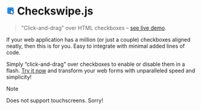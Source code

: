 <h1><img alt='' src=website/favicon.svg height=22 width=22> Checkswipe.js</h1>

> "Click-and-drag" over HTML checkboxes – [see live demo](https://vladdesv.github.io/checkswipe/).

If your web application has a million (or just a couple) checkboxes aligned neatly, then this is for you. Easy to integrate with minimal added lines of code.

Simply “click-and-drag” over checkboxes to enable or disable them in a flash. [Try it now](https://vladdesv.github.io/checkswipe/) and transform your web forms with unparalleled speed and simplicity!

> [!NOTE]
> Does not support touchscreens. Sorry!
